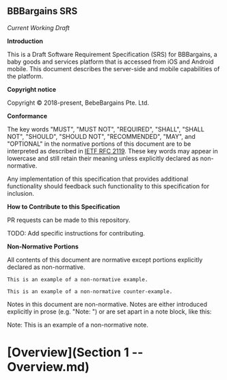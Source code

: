 BBBargains SRS
-------

*Current Working Draft*

**Introduction**

This is a Draft Software Requirement Specification (SRS) for BBBargains, a baby
goods and services platform that is accessed from iOS and Android mobile. This
document describes the server-side and mobile capabilities of the platform.

**Copyright notice**

Copyright © 2018-present, BebeBargains Pte. Ltd.

**Conformance**

The key words "MUST", "MUST NOT", "REQUIRED", "SHALL", "SHALL NOT", "SHOULD",
"SHOULD NOT", "RECOMMENDED",  "MAY", and "OPTIONAL" in the normative portions of
this document are to be interpreted as described in [IETF RFC 2119](https://tools.ietf.org/html/rfc2119).
These key words may appear in lowercase and still retain their meaning unless
explicitly declared as non-normative.

Any implementation of this specification that provides additional functionality
should feedback such functionality to this specification for inclusion.

**How to Contribute to this Specification**

PR requests can be made to this repository.

TODO: Add specific instructions for contributing.

**Non-Normative Portions**

All contents of this document are normative except portions explicitly
declared as non-normative.

```example
This is an example of a non-normative example.
```

```counter-example
This is an example of a non-normative counter-example.
```

Notes in this document are non-normative. Notes are either introduced explicitly
in prose (e.g. "Note: ") or are set apart in a note block, like this:

Note: This is an example of a non-normative note.


# [Overview](Section 1 -- Overview.md)
